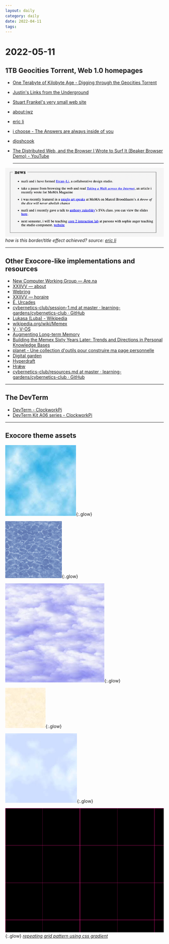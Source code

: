 ```yaml
---
layout: daily
category: daily
date: 2022-04-11
tags: 
---
```


# 2022-05-11

## 1TB Geocities Torrent, Web 1.0 homepages 

* [One Terabyte of Kilobyte Age - Digging through the Geocities Torrent](https://blog.geocities.institute/)
* [Justin's Links from the Underground](http://www.links.net/vita/web/start/)
* [Stuart Frankel's very small web site](http://dustyfeet.com/)
* [about:jwz](https://www.jwz.org/about.html)
* [eric li](https://eric.young.li/)
* [i choose - The Answers are always inside of you](http://ichoose.pe.hu/)
* [djoshcook](https://djoshcook.com/Portfolio-Desktop)
* [The Distributed Web, and the Browser I Wrote to Surf It (Beaker Browser Demo) - YouTube](https://www.youtube.com/watch?v=pi-kreA52oI)
  
  ---

![](/attachments/border-effect.png)
*how is this border/title effect achieved? source: [eric li](https://eric.young.li/)*


---

## Other Exocore-like implementations and resources

* [New Computer Working Group — Are.na](https://www.are.na/new-computer-working-group)
* [XXIIVV — about](https://wiki.xxiivv.com/site/about.html)
* [Webring](https://webring.xxiivv.com/)
* [XXIIVV — horaire](https://wiki.xxiivv.com/site/horaire.html)
* [É. Urcades](https://urcad.es/writing/rfc001/)
* [cybernetics-club/session-1.md at master · learning-gardens/cybernetics-club · GitHub](https://github.com/learning-gardens/cybernetics-club/blob/master/minutes/session-1.md)
* [Lukasa (Luba) - Wikipedia](https://en.wikipedia.org/wiki/Lukasa_(Luba))
* [wikipedia.org/wiki/Memex](https://en.wikipedia.org/wiki/Memex)
* [V · V-OS](https://v-os.ca/v-os)
* [Augmenting Long-term Memory](http://augmentingcognition.com/ltm.html)
* [Building the Memex Sixty Years Later: Trends and Directions in Personal Knowledge Bases](https://scholar.colorado.edu/concern/reports/t722h9830)
* [planet - Une collection d'outils pour construire ma page personnelle](https://xvw.github.io/projects/planet.html)
* [Digital garden](https://rosano.hmm.garden/01etwe6d05s2c8m8fj53wh3s4w)
* [Hyperdraft](https://rosano.hmm.garden/01etj3kw7w4zyz1f5ktnnagn7n)
* [Hrǽw](https://hraew.autophagy.io/)
* [cybernetics-club/resources.md at master · learning-gardens/cybernetics-club · GitHub](https://github.com/learning-gardens/cybernetics-club/blob/master/resources.md)

---

## The DevTerm
* [DevTerm - ClockworkPi](https://www.clockworkpi.com/devterm)
* [DevTerm Kit A06 series - ClockworkPi](https://www.clockworkpi.com/product-page/devterm-kit-a06-series)

---
## Exocore theme assets

![](/attachments/BGtile-1.png){:.glow}

![](/attachments/BGtile-2.png){:.glow}

![](/attachments/BGtile-3.png){:.glow}

![](/attachments/BGtile-4.png){:.glow}

![](/attachments/BGtile-5.png){:.glow}

![](/attachments/grid.png){:.glow}
*[repeating grid pattern using css gradient](https://stackoverflow.com/questions/47382059/using-css-background-image-to-output-grid-using-gradient-with-offset)*